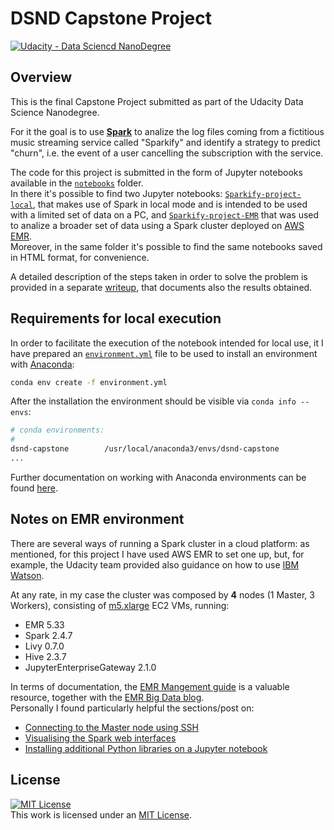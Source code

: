 # DSND Capstone Project
[![Udacity - Data Sciencd NanoDegree](https://img.shields.io/badge/Udacity-DSND-blue?style=plastic&logo=udacity)](https://www.udacity.com/course/data-scientist-nanodegree--nd025)


## Overview
This is the final Capstone Project submitted as part of the Udacity Data Science Nanodegree.

For it the goal is to use [**Spark**](https://spark.apache.org/) to analize the log files coming from a fictitious music streaming service called "Sparkify" and identify a strategy to predict "churn", i.e. the event of a user cancelling the subscription with the service.

The code for this project is submitted in the form of Jupyter notebooks available in the [`notebooks`](/notebooks) folder.  
In there it's possible to find two Jupyter notebooks: [`Sparkify-project-local`](./notebooks/Sparkify-project-local.ipynb), that makes use of Spark in local mode and is intended to be used with a limited set of data on a PC, and [`Sparkify-project-EMR`](./notebooks/Sparkify-project-EMR.ipynb) that was used to analize a broader set of data using a Spark cluster deployed on [AWS EMR](https://aws.amazon.com/emr/).  
Moreover, in the same folder it's possible to find the same notebooks saved in HTML format, for convenience.

A detailed description of the steps taken in order to solve the problem is provided in a separate [writeup](./Capstone_writeup.md), that documents also the results obtained.


## Requirements for local execution
In order to facilitate the execution of the notebook intended for local use, it I have prepared an [`environment.yml`](./environment.yml) file to be used to install an environment with [Anaconda](https://www.anaconda.com/):

```sh
conda env create -f environment.yml
```

After the installation the environment should be visible via `conda info --envs`:

```sh
# conda environments:
#
dsnd-capstone        /usr/local/anaconda3/envs/dsnd-capstone
...

```

Further documentation on working with Anaconda environments can be found [here](https://docs.conda.io/projects/conda/en/latest/user-guide/tasks/manage-environments.html). 

## Notes on EMR environment
There are several ways of running a Spark cluster in a cloud platform: as mentioned, for this project I have used AWS EMR to set one up, but, for example, the Udacity team provided also guidance on how to use [IBM Watson](https://cloud.ibm.com/developer/watson/dashboard).

At any rate, in my case the cluster was composed by **4** nodes (1 Master, 3 Workers), consisting of [m5.xlarge](https://aws.amazon.com/blogs/aws/m5-the-next-generation-of-general-purpose-ec2-instances/) EC2 VMs, running:

* EMR 5.33
* Spark 2.4.7
* Livy 0.7.0 
* Hive 2.3.7 
* JupyterEnterpriseGateway 2.1.0

In terms of documentation, the [EMR Mangement guide](https://docs.aws.amazon.com/emr/latest/ManagementGuide/emr-what-is-emr.html) is a valuable resource, together with the [EMR Big Data blog](https://aws.amazon.com/blogs/big-data/).  
Personally I found particularly helpful the sections/post on:

* [Connecting to the Master node using SSH](https://docs.aws.amazon.com/emr/latest/ManagementGuide/emr-connect-master-node-ssh.html)
* [Visualising the Spark web interfaces](https://docs.aws.amazon.com/emr/latest/ManagementGuide/emr-web-interfaces.html)
* [Installing additional Python libraries on a Jupyter notebook](https://aws.amazon.com/blogs/big-data/install-python-libraries-on-a-running-cluster-with-emr-notebooks/)

## License
 <a rel="license" href="https://opensource.org/licenses/MIT"><img alt="MIT License" style="border-width:0" src="https://img.shields.io/badge/License-MIT-yellow.svg?style=plastic" /></a><br />This work is licensed under an <a rel="license" href="https://opensource.org/licenses/MIT">MIT License</a>.
